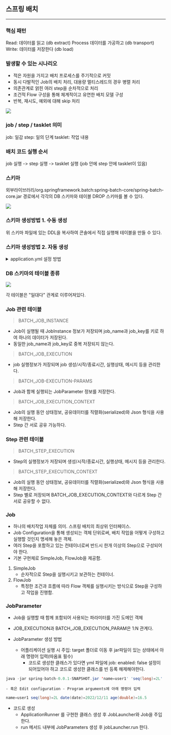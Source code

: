 ## 스프링 배치
<hr>

### 핵심 패턴
Read: 데이터를 읽고 (db extract)
Process 데이터를 가공하고 (db transport)
Write: 데이터를 저장한다 (db load)

### 발생할 수 있는 시나리오
- 적은 자원을 가지고 배치 프로세스를 주기적으로 커밋
- 동시 다발적인 Job의 배치 처리, 대용량 멀티스레드의 경우 병렬 처리
- 의존관계로 얽힌 여러 step을 순차적으로 처리
- 조건적 Flow 구성을 통해 체계적이고 유연한 배치 모델 구성
- 반복, 재시도, 예외에 대해 skip 처리

<img src="https://user-images.githubusercontent.com/104713339/205638093-c35a558f-7334-4724-b05b-ea2d99df3854.png">


### job / step / tasklet 의미
job: 일감
step: 일의 단계
tasklet: 작업 내용

### 배치 코드 실행 순서
job 실행 -> step 실행 -> tasklet 실행 (job 안에 step 안에 tasklet이 있음)


### 스키마
외부라이브러리/org.springframework.batch:spring-batch-core/spring-batch-core.jar 경로에서 각각의 DB 스키마와 테이블 DROP 스키마를 볼 수 있다.

<image src="https://user-images.githubusercontent.com/104713339/205916979-e7f909e2-5dee-499d-a9c2-a4fd69a9c08a.png">


### 스키마 생성방법 1. 수동 생성
위 스키마 파일에 있는 DDL을 복사하여 콘솔에서 직접 실행해 테이블을 만들 수 있다.

### 스키마 생성방법 2. 자동 생성
<details>
<summary>application.yml 설정 방법</summary>

```yml
spring:
  profiles:
    active: local
# db 실행 1순위: edit configurations - active profiles 란에 mysql or local 등 작성한 환경으로 실행된다.
# edit configurations 에 명시하지 않을 시 이 곳에서 mysql or local 중 작성한 환경으로 실행된다. (local = h2)

# mysql or h2 등 여러 DB를 설정하고자 하면 구분선을 이용해 여러개의 profile을 설정한다.
# profile 에 따른 db 선택은 위에서 명시한 방법으로 할 수 있다.
---
spring:
  config:
    activate:
      on-profile: local
  datasource:
    hikari:
      jdbc-url: jdbc:h2:mem:testdb;DB_CLOSE_DELAY=-1;DB_CLOSE_ON_EXIT=FALSE
      username: sa
      password:
      driver-class-name: org.h2.Driver
  batch:
    jdbc:
      initialize-schema: embedded
---
spring:
  config:
    activate:
      on-profile: mysql
  datasource:
    hikari:
      jdbc-url: jdbc:mysql://localhost:3306/spring_batch?useUnicode=true&characterEncoding=utf8
      username: study
      password: yohan
      driver-class-name: com.mysql.jdbc.Driver
  batch:
    jdbc:
      initialize-schema: always # mysql 스키마 항상 생성
```
</details>

### DB 스키마의 테이블 종류
<image src="https://user-images.githubusercontent.com/104713339/206190578-76c3eabf-4966-49e2-af24-b37fe3fff8e2.png">

각 테이블은 "일대다" 관계로 이루어져있다.


### Job 관련 테이블
> BATCH_JOB_INSTANCE
- Job이 실행될 때 JobInstance 정보가 저장되며 job_name과 job_key를 키로 하여 하나의 데이터가 저장된다.
- 동일한 job_name과 job_key로 중복 저장되지 않는다.

> BATCH_JOB_EXECUTION
- job 실행정보가 저장되며 job 생성/시작/종료시간, 실행상태, 메시지 등을 관리한다.

> BATCH_JOB-EXECUTION-PARAMS
- Job과 함께 실행되는 JobParameter 정보를 저장한다.

> BATCH_JOB_EXECUTION_CONTEXT
- Job의 실행 동안 상태정보, 공유데이터를 직렬화(serialized)와 Json 형식을 사용해 저장한다.
- Step 간 서로 공유 가능하다.

### Step 관련 테이블
> BATCH_STEP_EXECUTION
- Step의 실행정보가 저장되며 생성/시작/종료시간, 실행상태, 메시지 등을 관리한다.

> BATCH_STEP_EXECUTION_CONTEXT
- Job의 실행 동안 상태정보, 공유데이터를 직렬화(serialized)와 Json 형식을 사용해 저장한다.
- Step 별로 저장되며 BATCH_JOB_EXECUTION_CONTEXT와 다르게 Step 간 서로 공유할 수 없다.

### Job
- 하나의 배치작업 자체를 의미. 스프링 배치의 최상위 인터페이스.
- Job Configuration을 통해 생성되는 객체 단위로써, 배치 작업을 어떻게 구성하고 실행할 것인지 명세해 놓은 객체.
- 여러 Step을 포함하고 있는 컨테이너로써 반드시 한개 이상의 Step으로 구성되어야 한다.
- 기본 구현체로 SimpleJob, FlowJob을 제공함.

1. SimpleJob
    - 순자적으로 Step을 실행시키고 보관하는 컨테이너.
2. FlowJob
    - 특정한 조건과 흐름에 따라 Flow 객체를 실행시키는 방식으로 Step을 구성하고 작업을 진행함.


### JobParameter
- Job을 실행할 때 함께 포함되어 사용되는 파라미터를 가진 도메인 객체
- JOB_EXECUTION과 BATCH_JOB_EXECUTION_PARAM은 1:N 관계다.

- JobParameter 생성 방법
  - 어플리케이션 실행 시 주입: target 폴더로 이동 후 jar파일이 있는 상태에서 아래 명령어 입력(따옴표 필수)
    - 코드로 생성한 클래스가 있다면 yml 파일에 job: enabled: false 설정이 되어있어야 하고 코드로 생성한 클래스를 빈 등록 해제해야한다.
```java
java -jar spring-batch-0.0.1-SNAPSHOT.jar 'name=user1' 'seq(long)=2L' 'date(date)=2022/12/11' 'age(double)=16.5'
```
    - 혹은 Edit configuration - Program arguments에 아래 명령어 입력
    
```java
name=user1 seq(long)=2L date(date)=2022/12/11 age(double)=16.5
```

  - 코드로 생성
    - ApplicationRunner 를 구현한 클래스 생성 후 JobLauncher와 Job을 주입한다.
    - run 메서드 내부에 JobParameters 생성 후 jobLauncher.run 한다.

